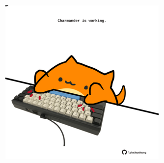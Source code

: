 <!-- built at 11/10/2025, 19:00:30 UTC -->
<p align="center">
  <img width="500" height="500" src="./ReadmeImage.svg">
</p>

